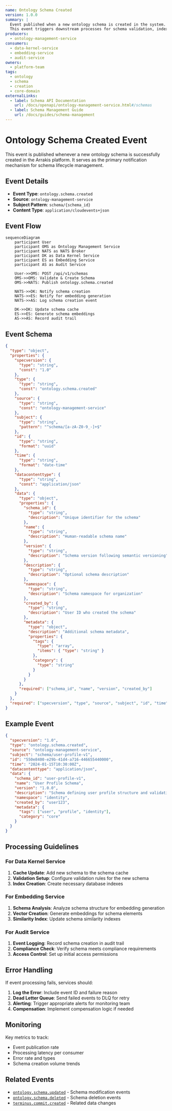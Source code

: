 ```yaml
---
name: Ontology Schema Created
version: 1.0.0
summary: |
  Event published when a new ontology schema is created in the system.
  This event triggers downstream processes for schema validation, indexing, and caching.
producers:
  - ontology-management-service
consumers:
  - data-kernel-service
  - embedding-service
  - audit-service
owners:
  - platform-team
tags:
  - ontology
  - schema
  - creation
  - core-domain
externalLinks:
  - label: Schema API Documentation
    url: /docs/openapi/ontology-management-service.html#/schemas
  - label: Schema Management Guide
    url: /docs/guides/schema-management
---
```


# Ontology Schema Created Event

This event is published whenever a new ontology schema is successfully created in the Arrakis platform. It serves as the primary notification mechanism for schema lifecycle management.

## Event Details

- **Event Type**: `ontology.schema.created`
- **Source**: `ontology-management-service`
- **Subject Pattern**: `schema/{schema_id}`
- **Content Type**: `application/cloudevents+json`

## Event Flow

```mermaid
sequenceDiagram
    participant User
    participant OMS as Ontology Management Service
    participant NATS as NATS Broker
    participant DK as Data Kernel Service
    participant ES as Embedding Service
    participant AS as Audit Service

    User->>OMS: POST /api/v1/schemas
    OMS->>OMS: Validate & Create Schema
    OMS->>NATS: Publish ontology.schema.created
    
    NATS->>DK: Notify schema creation
    NATS->>ES: Notify for embedding generation
    NATS->>AS: Log schema creation event
    
    DK->>DK: Update schema cache
    ES->>ES: Generate schema embeddings
    AS->>AS: Record audit trail
```

## Event Schema

```json
{
  "type": "object",
  "properties": {
    "specversion": {
      "type": "string",
      "const": "1.0"
    },
    "type": {
      "type": "string", 
      "const": "ontology.schema.created"
    },
    "source": {
      "type": "string",
      "const": "ontology-management-service"
    },
    "subject": {
      "type": "string",
      "pattern": "^schema/[a-zA-Z0-9_-]+$"
    },
    "id": {
      "type": "string",
      "format": "uuid"
    },
    "time": {
      "type": "string",
      "format": "date-time"
    },
    "datacontenttype": {
      "type": "string",
      "const": "application/json"
    },
    "data": {
      "type": "object",
      "properties": {
        "schema_id": {
          "type": "string",
          "description": "Unique identifier for the schema"
        },
        "name": {
          "type": "string",
          "description": "Human-readable schema name"
        },
        "version": {
          "type": "string",
          "description": "Schema version following semantic versioning"
        },
        "description": {
          "type": "string",
          "description": "Optional schema description"
        },
        "namespace": {
          "type": "string",
          "description": "Schema namespace for organization"
        },
        "created_by": {
          "type": "string",
          "description": "User ID who created the schema"
        },
        "metadata": {
          "type": "object",
          "description": "Additional schema metadata",
          "properties": {
            "tags": {
              "type": "array",
              "items": { "type": "string" }
            },
            "category": {
              "type": "string"
            }
          }
        }
      },
      "required": ["schema_id", "name", "version", "created_by"]
    }
  },
  "required": ["specversion", "type", "source", "subject", "id", "time", "data"]
}
```

## Example Event

```json
{
  "specversion": "1.0",
  "type": "ontology.schema.created",
  "source": "ontology-management-service",
  "subject": "schema/user-profile-v1",
  "id": "550e8400-e29b-41d4-a716-446655440000",
  "time": "2024-01-15T10:30:00Z",
  "datacontenttype": "application/json",
  "data": {
    "schema_id": "user-profile-v1",
    "name": "User Profile Schema",
    "version": "1.0.0",
    "description": "Schema defining user profile structure and validation rules",
    "namespace": "identity",
    "created_by": "user123",
    "metadata": {
      "tags": ["user", "profile", "identity"],
      "category": "core"
    }
  }
}
```

## Processing Guidelines

### For Data Kernel Service
1. **Cache Update**: Add new schema to the schema cache
2. **Validation Setup**: Configure validation rules for the new schema
3. **Index Creation**: Create necessary database indexes

### For Embedding Service  
1. **Schema Analysis**: Analyze schema structure for embedding generation
2. **Vector Creation**: Generate embeddings for schema elements
3. **Similarity Index**: Update schema similarity indexes

### For Audit Service
1. **Event Logging**: Record schema creation in audit trail
2. **Compliance Check**: Verify schema meets compliance requirements
3. **Access Control**: Set up initial access permissions

## Error Handling

If event processing fails, services should:

1. **Log the Error**: Include event ID and failure reason
2. **Dead Letter Queue**: Send failed events to DLQ for retry
3. **Alerting**: Trigger appropriate alerts for monitoring team
4. **Compensation**: Implement compensation logic if needed

## Monitoring

Key metrics to track:
- Event publication rate
- Processing latency per consumer
- Error rate and types
- Schema creation volume trends

## Related Events

- [`ontology.schema.updated`](../ontology-schema-updated/) - Schema modification events
- [`ontology.schema.deleted`](../ontology-schema-deleted/) - Schema deletion events  
- [`terminus.commit.created`](../terminus-commit-created/) - Related data changes